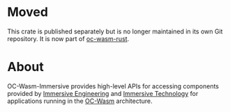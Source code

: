 Moved
=====

This crate is published separately but is no longer maintained in its own Git
repository. It is now part of
[oc-wasm-rust](https://gitlab.com/Hawk777/oc-wasm-rust).

About
=====

OC-Wasm-Immersive provides high-level APIs for accessing components
provided by [Immersive
Engineering](https://curseforge.com/minecraft/mc-mods/immersive-engineering)
and [Immersive
Technology](https://www.curseforge.com/minecraft/mc-mods/mct-immersive-technology)
for applications running in the [OC-Wasm](https://gitlab.com/Hawk777/oc-wasm)
architecture.
